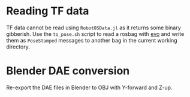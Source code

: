 # Reading TF data
TF data cannot be read using `RobotOSData.jl` as it returns some binary gibberish.
Use the `to_pose.sh` script to read a rosbag with [evo](https://github.com/MichaelGrupp/evo) and write them as `PoseStamped` messages to another bag in the current working directory.

# Blender DAE conversion
Re-export the DAE files in Blender to OBJ with Y-forward and Z-up.
